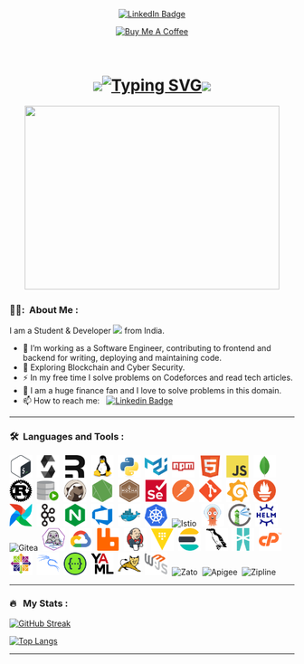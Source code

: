 <!--<p align="center"><img src="https://media.giphy.com/media/M9gbBd9nbDrOTu1Mqx/giphy.gif" width="100"/></p>-->
<p align="center">
<a href="https://www.linkedin.com/in/ezpuns"><img src="https://img.shields.io/badge/LinkedIn-blue?style=for-the-badge&logo=linkedin&logoColor=white" alt="LinkedIn Badge"></a>
</p>
<p align="center">
<a href="https://www.buymeacoffee.com/ezpuns" target="_blank"><img src="https://cdn.buymeacoffee.com/buttons/default-orange.png" alt="Buy Me A Coffee" height="41" width="174"></a>
</p>
<p align="center"><img src="https://komarev.com/ghpvc/?username=D4T4R&style=flat-square&color=blue" alt=""></p>

<h1 align="center"><img src="https://media.giphy.com/media/hvRJCLFzcasrR4ia7z/giphy.gif" width="40"><a href="https://git.io/typing-svg"><img src="https://readme-typing-svg.demolab.com?font=Comic+Sans&size=25&duration=6000&pause=120&color=F7F7F7&center=true&vCenter=true&width=435&lines=Hey+there%2C+Welcome+!!" alt="Typing SVG" /></a><img src="https://media.giphy.com/media/hvRJCLFzcasrR4ia7z/giphy.gif" width="40"></h1>

<p align="center"><img src="https://media.giphy.com/media/gpF1hNYWOFvLa/giphy.gif" width="450" height="325"  /></p>

### 👨‍💻: &nbsp;About Me :

I am a Student & Developer <img src="https://media.giphy.com/media/WUlplcMpOCEmTGBtBW/giphy.gif" width="30"> from India.

- 🔭 I’m working as a Software Engineer, contributing to frontend and backend for writing, deploying and maintaining code.
- 🌱 Exploring Blockchain and Cyber Security.
- ⚡ In my free time I solve problems on Codeforces and read tech articles.
- 💱 I am a huge finance fan and I love to solve problems in this domain.
- 📫 How to reach me: &nbsp; [![Linkedin Badge](https://img.shields.io/badge/-AD-blue?style=flat&logo=Linkedin&logoColor=white)](https://www.linkedin.com/in/ezpuns)

---

### 🛠 &nbsp;Languages and Tools :

<p>
<img src="https://github.com/devicons/devicon/blob/master/icons/bash/bash-original.svg" title="Bash" alt="Bash" width="40" height="40"/>&nbsp;
<img src="https://github.com/devicons/devicon/blob/master/icons/solidity/solidity-original.svg" title="Solidity" alt="Solidity" width="40" height="40"/>&nbsp;
<img src="https://github.com/devicons/devicon/blob/master/icons/remix/remix-original.svg" title="Remix IDE" alt="Remix IDE" width="40" height="40"/>&nbsp;
<!--<img src="https://github.com/Consensys/mythril/blob/develop/static/mythril_new.png" title="Mythril" alt="Mythril" width="40" height="40"/>&nbsp; -->
<img src="https://github.com/devicons/devicon/blob/master/icons/linux/linux-original.svg" title="Linux" alt="Linux" width="40" height="40"/>&nbsp;
<img src="https://github.com/devicons/devicon/blob/master/icons/python/python-original.svg" title="Python" alt="Python" width="40" height="40"/>&nbsp;
<img src="https://github.com/devicons/devicon/blob/master/icons/materialui/materialui-original.svg" title="Material UI" alt="Material UI" width="40" height="40"/>&nbsp;
<img src="https://github.com/devicons/devicon/blob/master/icons/npm/npm-original-wordmark.svg" title="NPM" alt="NPM" width="40" height="40"/>&nbsp;
<img src="https://github.com/devicons/devicon/blob/master/icons/html5/html5-original.svg" title="HTML5" alt="HTML" width="40" height="40"/>&nbsp;
<img src="https://github.com/devicons/devicon/blob/master/icons/javascript/javascript-original.svg" title="JavaScript" alt="JavaScript" width="40" height="40"/>&nbsp;
<img src="https://github.com/devicons/devicon/blob/master/icons/mongodb/mongodb-original.svg" title="MongoDB" alt="MongoDB" width="40" height="40"/>&nbsp;
<img src="https://github.com/devicons/devicon/blob/master/icons/rust/rust-original.svg" title="Rust" alt="Rust" width="40" height="40"/>&nbsp;
<img src="https://github.com/devicons/devicon/blob/master/icons/sqldeveloper/sqldeveloper-original.svg" title="SQLDev"  alt="SQLDev" width="40" height="40"/>&nbsp;
<img src="https://github.com/devicons/devicon/blob/master/icons/dbeaver/dbeaver-original.svg" title="DBeaver" alt="DBeaver" width="40" height="40"/>&nbsp;
<img src="https://github.com/devicons/devicon/blob/master/icons/nodejs/nodejs-plain.svg" title="NodeJS" alt="NodeJS" width="40" height="40"/>&nbsp;
<img src="https://github.com/devicons/devicon/blob/master/icons/mocha/mocha-plain.svg" title="Mocha" alt="Mocha" width="40" height="40"/>&nbsp;
<img src="https://github.com/devicons/devicon/blob/master/icons/selenium/selenium-original.svg" title="Selenium" alt="Selenium" width="40" height="40"/>&nbsp;
<img src="https://github.com/devicons/devicon/blob/master/icons/postman/postman-original.svg" title="Postman" **alt="Postman" width="40" height="40"/>&nbsp;
<img src="https://github.com/devicons/devicon/blob/master/icons/git/git-original.svg" title="Git" **alt="Git" width="40" height="40"/>&nbsp;
<img src="https://github.com/devicons/devicon/blob/master/icons/grafana/grafana-plain.svg" title="Grafana" alt="Grafana" width="40" height="40"/>&nbsp;
<img src="https://github.com/devicons/devicon/blob/master/icons/prometheus/prometheus-original.svg" title="Prometheus" alt="Prometheus" width="40" height="40"/>&nbsp;
<img src="https://github.com/devicons/devicon/blob/master/icons/apacheairflow/apacheairflow-original.svg" title="Airflow" alt="Airflow" width="40" height="40"/>&nbsp;
<img src="https://github.com/devicons/devicon/blob/master/icons/apachekafka/apachekafka-original.svg" title="Kafka" alt="Kafka" width="40" height="40"/>&nbsp;
<img src="https://github.com/devicons/devicon/blob/master/icons/nginx/nginx-original.svg" title="Nginx" alt="Nginx" width="40" height="40"/>&nbsp;
<img src="https://github.com/devicons/devicon/blob/master/icons/azuredevops/azuredevops-plain.svg" title="Azure DevOps" alt="ADO" width="40" height="40"/>&nbsp;
<img src="https://github.com/devicons/devicon/blob/master/icons/docker/docker-original.svg" title="Docker" alt="Docker" width="40" height="40"/>&nbsp;
<img src="https://github.com/devicons/devicon/blob/master/icons/kubernetes/kubernetes-plain.svg" title="Kubernetes" alt="Kubernetes" width="40" height="40"/>&nbsp;
<img src="https://raw.githubusercontent.com/istio/istio/master/logo/istio-bluelogo-whitebackground-unframed.svg" title="Istio ServiceMesh" alt="Istio" width="40" height="39"/>&nbsp;
<img src="https://github.com/devicons/devicon/blob/master/icons/argocd/argocd-original.svg" title="ArgoCD" alt="ArgoCD" width="40" height="40"/>&nbsp;
<img src="https://github.com/devicons/devicon/blob/master/icons/harbor/harbor-original.svg" title="Harbor" alt="Harbor" width="40" height="40"/>&nbsp;
<img src="https://github.com/devicons/devicon/blob/master/icons/helm/helm-original.svg" title="Helm" alt="Helm" width="40" height="40"/>&nbsp;
<img src="https://github.com/go-gitea/gitea/blob/main/assets/logo.svg" title="Gitea" alt="Gitea" width="40" height="40"/>&nbsp;
<img src="https://github.com/devicons/devicon/blob/master/icons/podman/podman-original.svg" title="Podman" alt="Podman" width="40" height="40"/>&nbsp;
<img src="https://github.com/devicons/devicon/blob/master/icons/googlecloud/googlecloud-original.svg" title="GCP" alt="GCP" width="40" height="40"/>&nbsp;
<img src="https://github.com/devicons/devicon/blob/master/icons/rabbitmq/rabbitmq-original.svg" title="RabbitMQ" alt="RabbitMQ" width="40" height="40"/>&nbsp;
<img src="https://github.com/devicons/devicon/blob/master/icons/jenkins/jenkins-original.svg" title="Jenkins" alt="Jenkins" width="40" height="40"/>&nbsp;
<img src="https://github.com/devicons/devicon/blob/master/icons/vault/vault-original.svg" title="Vault" alt="Vault" width="40" height="40"/>&nbsp;
<img src="https://github.com/devicons/devicon/blob/master/icons/elasticsearch/elasticsearch-original.svg" title="ElasticSearch" alt="Elastic" width="40" height="40"/>&nbsp;
<img src="https://github.com/devicons/devicon/blob/master/icons/awk/awk-original.svg" title="Awk" alt="Awk" width="40" height="40"/>&nbsp;
<img src="https://github.com/devicons/devicon/blob/master/icons/ballerina/ballerina-original.svg" title="Ballerina" alt="Ballerina" width="40" height="40"/>&nbsp;
<img src="https://github.com/devicons/devicon/blob/master/icons/cpanel/cpanel-original.svg" title="cPanel" alt="cPanel" width="40" height="40"/>&nbsp;
<img src="https://github.com/devicons/devicon/blob/master/icons/centos/centos-original.svg" title="CentOS" alt="CentOS" width="40" height="40"/>&nbsp;
<img src="https://github.com/devicons/devicon/blob/master/icons/kalilinux/kalilinux-original.svg" title="Kali Linux" alt="Kali Linux" width="40" height="40"/>&nbsp;
<img src="https://github.com/devicons/devicon/blob/master/icons/swagger/swagger-original.svg" title="Swagger" alt="Swagger" width="40" height="40"/>&nbsp;
<img src="https://github.com/devicons/devicon/blob/master/icons/yaml/yaml-original.svg" title="YAML" alt="YAML" width="40" height="40"/>&nbsp;
<img src="https://github.com/devicons/devicon/blob/master/icons/tomcat/tomcat-original.svg" title="Apache Tomcat" alt="Tomcat" width="40" height="40"/>&nbsp;
<img src="https://github.com/devicons/devicon/blob/master/icons/web3js/web3js-original.svg" title="Web3.js" alt="Web3JS" width="40" height="40"/>&nbsp;
<img src="https://github.com/zatosource/zato/blob/main/code/zato-openapi/src/zato/openapi/app/static/swagger-ui/android-chrome-192x192.png" title="Zato" alt="Zato" width="40" height="40"/>&nbsp;
<img src="https://encrypted-tbn0.gstatic.com/images?q=tbn:ANd9GcRivy-Oqgqx4JRPY18gvvMc-nXO7HMbu05zcQ&s" title="Apigee" alt="Apigee" width="40" height="40"/>&nbsp;
<img src="https://avatars.githubusercontent.com/u/1393215" title="Zipline" alt="Zipline" width="40" height="40"/>&nbsp;

</p>

---

### 🔥 &nbsp; My Stats :
[![GitHub Streak](https://my-github-readme-streak-stats-puvtgcyo4-d4t4rs-projects.vercel.app?user=D4T4R&theme=windows-dark)](https://git.io/streak-stats)


[![Top Langs](https://github-readme-stats.vercel.app/api/top-langs/?username=D4T4R&layout=compact&theme=vision-friendly-dark)](https://github.com/anuraghazra/github-readme-stats)

---



